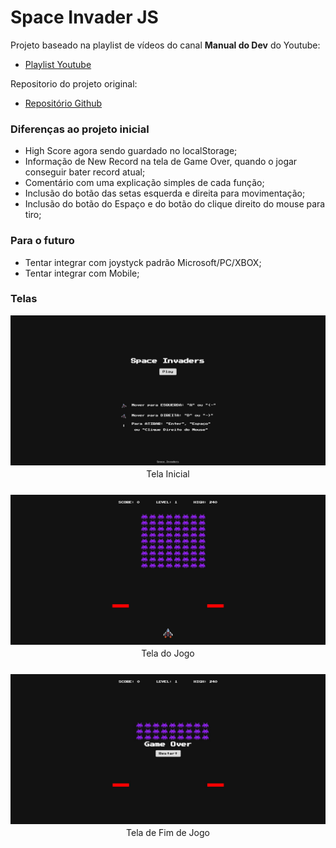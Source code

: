 # Space Invader JS

Projeto baseado na playlist de vídeos do canal <b>Manual do Dev</b> do Youtube:
- <a href="https://www.youtube.com/watch?v=RZ3D39UzqZs&list=PLdtmpu_1ITQLMiPRtuAZEN8BpRvMiFa_r" class="blank">Playlist Youtube</a> 

Repositorio do projeto original:
- <a href="https://github.com/manualdodev/space-invaders" class="blank">Repositório Github</a>  

### Diferenças ao projeto inicial
- High Score agora sendo guardado no localStorage;
- Informação de New Record na tela de Game Over, quando o jogar conseguir bater record atual;
- Comentário com uma explicação simples de cada função;
- Inclusão do botão das setas esquerda e direita para movimentação;
- Inclusão do botão do Espaço e do botão do clique direito do mouse para tiro;

### Para o futuro
- Tentar integrar com joystyck padrão Microsoft/PC/XBOX;
- Tentar integrar com Mobile; 

### Telas
<div style="display: flex; flex-direction: column; gap: 25px;">
    <div style="display: flex; flex-direction: column; gap: 5px; align-items: center;">
        <img src="tela-inicial.jpg">
        <span>Tela Inicial</span>
    </div>
    <div style="display: flex; flex-direction: column; gap: 5px; align-items: center;">
        <img src="tela-do-jogo.jpg">
        <span>Tela do Jogo</span>
    </div>
    <div style="display: flex; flex-direction: column; gap: 5px; align-items: center;">
        <img src="tela-fim-de-jogo.jpg">
        <span>Tela de Fim de Jogo</span>
    </div>
</div>